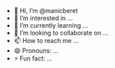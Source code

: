 - 👋 Hi, I’m @manicberet
- 👀 I’m interested in ...
- 🌱 I’m currently learning ...
- 💞️ I’m looking to collaborate on ...
- 📫 How to reach me ...
- 😄 Pronouns: ...
- ⚡ Fun fact: ...

<!---
manicberet/manicberet is a ✨ special ✨ repository because its `README.md` (this file) appears on your GitHub profile.
You can click the Preview link to take a look at your changes.
--->
